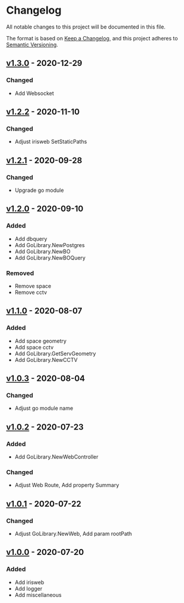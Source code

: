 # Changelog

All notable changes to this project will be documented in this file.

The format is based on [Keep a Changelog](https://keepachangelog.com/en/1.0.0/),
and this project adheres to [Semantic Versioning](https://semver.org/spec/v2.0.0.html).

## [v1.3.0] - 2020-12-29

### Changed

- Add Websocket

## [v1.2.2] - 2020-11-10

### Changed

- Adjust irisweb SetStaticPaths

## [v1.2.1] - 2020-09-28

### Changed

- Upgrade go module

## [v1.2.0] - 2020-09-10

### Added

- Add dbquery
- Add GoLibrary.NewPostgres
- Add GoLibrary.NewBO
- Add GoLibrary.NewBOQuery

### Removed

- Remove space
- Remove cctv

## [v1.1.0] - 2020-08-07

### Added

- Add space geometry
- Add space cctv
- Add GoLibrary.GetServGeometry
- Add GoLibrary.NewCCTV

## [v1.0.3] - 2020-08-04

### Changed

- Adjust go module name

## [v1.0.2] - 2020-07-23

### Added

- Add GoLibrary.NewWebController

### Changed

- Adjust Web Route, Add property Summary

## [v1.0.1] - 2020-07-22

### Changed

- Adjust GoLibrary.NewWeb, Add param rootPath

## [v1.0.0] - 2020-07-20

### Added

- Add irisweb
- Add logger
- Add miscellaneous

[v1.3.0]: https://github.com/bigobject-inc/golib/archive/v1.3.0.zip
[v1.2.2]: https://github.com/bigobject-inc/golib/archive/v1.2.2.zip
[v1.2.1]: https://github.com/bigobject-inc/golib/archive/v1.2.1.zip
[v1.2.0]: https://github.com/bigobject-inc/golib/archive/v1.2.0.zip
[v1.1.0]: https://github.com/bigobject-inc/golib/archive/v1.1.0.zip
[v1.0.3]: https://github.com/bigobject-inc/golib/archive/v1.0.3.zip
[v1.0.2]: https://github.com/bigobject-inc/golib/archive/v1.0.2.zip
[v1.0.1]: https://github.com/bigobject-inc/golib/archive/v1.0.1.zip
[v1.0.0]: https://github.com/bigobject-inc/golib/archive/v1.0.0.zip
